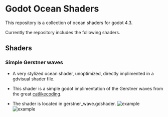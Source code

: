 # Godot Ocean Shaders

This repository is a collection of ocean shaders for godot 4.3.

Currently the repository includes the following shaders.

## Shaders

### Simple Gerstner waves 
* A very stylized ocean shader, unoptimized, directly implimented in a gdvisual shader file.
* This shader is a simple godot implimentation of the Gerstner waves from the great [catlikecoding](https://catlikecoding.com/unity/tutorials/flow/waves/).

* The shader is located in gerstner_wave.gdshader.
![example](https://github.com/user-attachments/assets/049ffac4-ce0c-4cbe-a574-7823a6304130) ![example](https://github.com/user-attachments/assets/eb731cde-6250-46d8-9b78-52470727eb44)
